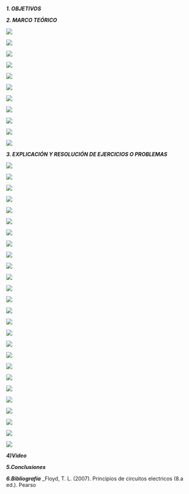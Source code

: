 ***1. OBJETIVOS***



***2. MARCO TEÓRICO*** 

![](https://github.com/smvaca2/Informe-Tarea-6/blob/56a1126a98ad5430b2a0dad73bbc6bd19fff7eaa/1.PNG)

![](https://github.com/smvaca2/Informe-Tarea-6/blob/56a1126a98ad5430b2a0dad73bbc6bd19fff7eaa/2.PNG)

![](https://github.com/smvaca2/Informe-Tarea-6/blob/56a1126a98ad5430b2a0dad73bbc6bd19fff7eaa/3.PNG)

![](https://github.com/smvaca2/Informe-Tarea-6/blob/56a1126a98ad5430b2a0dad73bbc6bd19fff7eaa/4.PNG)

![](https://github.com/smvaca2/Informe-Tarea-6/blob/56a1126a98ad5430b2a0dad73bbc6bd19fff7eaa/5.PNG)

![](https://github.com/smvaca2/Informe-Tarea-6/blob/56a1126a98ad5430b2a0dad73bbc6bd19fff7eaa/6.PNG)

![](https://github.com/smvaca2/Informe-Tarea-6/blob/56a1126a98ad5430b2a0dad73bbc6bd19fff7eaa/7.PNG)

![](https://github.com/smvaca2/Informe-Tarea-6/blob/56a1126a98ad5430b2a0dad73bbc6bd19fff7eaa/8.PNG)

![](https://github.com/smvaca2/Informe-Tarea-6/blob/56a1126a98ad5430b2a0dad73bbc6bd19fff7eaa/9.PNG)

![](https://github.com/smvaca2/Informe-Tarea-6/blob/56a1126a98ad5430b2a0dad73bbc6bd19fff7eaa/10.PNG)

![](https://github.com/smvaca2/Informe-Tarea-6/blob/56a1126a98ad5430b2a0dad73bbc6bd19fff7eaa/11.PNG)

***3. EXPLICACIÓN Y RESOLUCIÓN DE EJERCICIOS O PROBLEMAS***

![](https://github.com/smvaca2/Informe-Tarea-6/blob/5d35103517cf3f491b10adf9150fc7273c39bd5c/a.PNG)

![](https://github.com/smvaca2/Informe-Tarea-6/blob/5d35103517cf3f491b10adf9150fc7273c39bd5c/b.PNG)

![](https://github.com/smvaca2/Informe-Tarea-6/blob/5d35103517cf3f491b10adf9150fc7273c39bd5c/c.PNG)

![](https://github.com/smvaca2/Informe-Tarea-6/blob/5d35103517cf3f491b10adf9150fc7273c39bd5c/d.PNG)

![](https://github.com/smvaca2/Informe-Tarea-6/blob/5d35103517cf3f491b10adf9150fc7273c39bd5c/e.PNG)

![](https://github.com/smvaca2/Informe-Tarea-6/blob/5d35103517cf3f491b10adf9150fc7273c39bd5c/f.PNG)

![](https://github.com/smvaca2/Informe-Tarea-6/blob/5d35103517cf3f491b10adf9150fc7273c39bd5c/g.PNG)

![](https://github.com/smvaca2/Informe-Tarea-6/blob/f3e0b82a00fb41eaa164f4641a05c20dd2180aa1/h.PNG)

![](https://github.com/smvaca2/Informe-Tarea-6/blob/f3e0b82a00fb41eaa164f4641a05c20dd2180aa1/i.PNG)

![](https://github.com/smvaca2/Informe-Tarea-6/blob/f3e0b82a00fb41eaa164f4641a05c20dd2180aa1/j.PNG)

![](https://github.com/smvaca2/Informe-Tarea-6/blob/f3e0b82a00fb41eaa164f4641a05c20dd2180aa1/k.PNG)

![](https://github.com/smvaca2/Informe-Tarea-6/blob/f3e0b82a00fb41eaa164f4641a05c20dd2180aa1/l.PNG)

![](https://github.com/smvaca2/Informe-Tarea-6/blob/f3e0b82a00fb41eaa164f4641a05c20dd2180aa1/m.PNG)

![](https://github.com/smvaca2/Informe-Tarea-6/blob/f3e0b82a00fb41eaa164f4641a05c20dd2180aa1/n.PNG)

![](https://github.com/smvaca2/Informe-Tarea-6/blob/6382471a0a1053d183fc63ec50a713af46a4ec04/%C3%B1.PNG)

![](https://github.com/smvaca2/Informe-Tarea-6/blob/f3e0b82a00fb41eaa164f4641a05c20dd2180aa1/o.PNG)

![](https://github.com/smvaca2/Informe-Tarea-6/blob/f3e0b82a00fb41eaa164f4641a05c20dd2180aa1/p.PNG)

![](https://github.com/smvaca2/Informe-Tarea-6/blob/f3e0b82a00fb41eaa164f4641a05c20dd2180aa1/q.PNG)

![](https://github.com/smvaca2/Informe-Tarea-6/blob/6382471a0a1053d183fc63ec50a713af46a4ec04/r.PNG)

![](https://github.com/smvaca2/Informe-Tarea-6/blob/6382471a0a1053d183fc63ec50a713af46a4ec04/s.PNG)

![](https://github.com/smvaca2/Informe-Tarea-6/blob/6382471a0a1053d183fc63ec50a713af46a4ec04/t.PNG)

![](https://github.com/smvaca2/Informe-Tarea-6/blob/6382471a0a1053d183fc63ec50a713af46a4ec04/u.PNG)

![](https://github.com/smvaca2/Informe-Tarea-6/blob/6382471a0a1053d183fc63ec50a713af46a4ec04/v.PNG)

![](https://github.com/smvaca2/Informe-Tarea-6/blob/6382471a0a1053d183fc63ec50a713af46a4ec04/w.PNG)

![](https://github.com/smvaca2/Informe-Tarea-6/blob/6382471a0a1053d183fc63ec50a713af46a4ec04/x.PNG)

![](https://github.com/smvaca2/Informe-Tarea-6/blob/6382471a0a1053d183fc63ec50a713af46a4ec04/y.PNG)

***4)Video***



***5.Conclusiones***


***6.Bibliografía***
_Floyd, T. L. (2007). Principios de circuitos electricos (8.a ed.). Pearso

